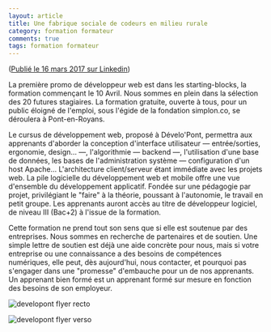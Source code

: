 ```yaml
---
layout: article
title: Une fabrique sociale de codeurs en milieu rurale
category: formation formateur
comments: true
tags: formation formateur
---
```


([Publié le 16 mars 2017 sur Linkedin](https://www.linkedin.com/pulse/une-fabrique-sociale-de-codeurs-en-milieu-rurale-j%C3%A9r%C3%B4me-pierson/))

La première promo de développeur web est dans les starting-blocks, la formation commençant le 10 Avril. Nous sommes en plein dans la sélection des 20 futures stagiaires. La formation gratuite, ouverte à tous, pour un public éloigné de l'emploi, sous l'égide de la fondation simplon.co, se déroulera à Pont-en-Royans.

Le cursus de développement web, proposé à Dévelo'Pont, permettra aux apprenants d'aborder la conception d'interface utilisateur — entrée/sorties, ergonomie, design… —, l'algorithmie — backend —, l'utilisation d'une base de données, les bases de l'administration système — configuration d'un host Apache… L'architecture client/serveur étant immédiate avec les projets web. La pile logicielle du développement web et mobile offre une vue d'ensemble du développement applicatif. Fondée sur une pédagogie par projet, privilégiant le "faire" à la théorie, poussant à l'autonomie, le travail en petit groupe. Les apprenants auront accès au titre de développeur logiciel, de niveau III (Bac+2) à l'issue de la formation.

Cette formation ne prend tout son sens que si elle est soutenue par des entreprises. Nous sommes en recherche de partenaires et de soutien. Une simple lettre de soutien est déjà une aide concrète pour nous, mais si votre entreprise ou une connaissance a des besoins de compétences numériques, elle peut, dès aujourd'hui, nous contacter, et pourquoi pas s'engager dans une "promesse" d'embauche pour un de nos apprenants. Un apprenant bien formé est un apprenant formé sur mesure en fonction des besoins de son employeur.

![developont flyer recto](https://media.licdn.com/dms/image/C5112AQECVCmOC9aqDA/article-inline_image-shrink_1500_2232/0?e=1548288000&v=beta&t=RQmIlZ1Nu3dCMcKDVek0U9JcXQdnL_PpsIc1xYLnqLs "recto")

![developont flyer verso](https://media.licdn.com/dms/image/C5112AQFu1TdXlIdlhg/article-inline_image-shrink_1500_2232/0?e=1548288000&v=beta&t=1Fenwf7Ry54dtXmgBKXC5qhesdRIfIWn6EADKTrhygk "verso")
